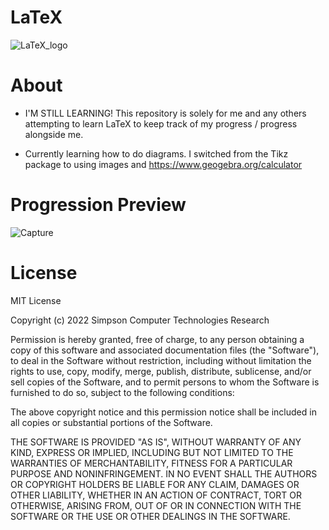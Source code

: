# LaTeX
![LaTeX_logo](https://user-images.githubusercontent.com/75189508/205197994-f6a28162-6a7c-4431-8ed4-dded53703d8a.svg)

# About
- I'M STILL LEARNING! This repository is solely for me and any others attempting to learn LaTeX to keep track of my progress / progress alongside me.

- Currently learning how to do diagrams. I switched from the Tikz package to using images and https://www.geogebra.org/calculator

# Progression Preview
![Capture](https://user-images.githubusercontent.com/75189508/205423459-2aab041f-4ad4-4d59-83b7-8e9be640b6a0.png)

# License
MIT License

Copyright (c) 2022 Simpson Computer Technologies Research

Permission is hereby granted, free of charge, to any person obtaining a copy
of this software and associated documentation files (the "Software"), to deal
in the Software without restriction, including without limitation the rights
to use, copy, modify, merge, publish, distribute, sublicense, and/or sell
copies of the Software, and to permit persons to whom the Software is
furnished to do so, subject to the following conditions:

The above copyright notice and this permission notice shall be included in all
copies or substantial portions of the Software.

THE SOFTWARE IS PROVIDED "AS IS", WITHOUT WARRANTY OF ANY KIND, EXPRESS OR
IMPLIED, INCLUDING BUT NOT LIMITED TO THE WARRANTIES OF MERCHANTABILITY,
FITNESS FOR A PARTICULAR PURPOSE AND NONINFRINGEMENT. IN NO EVENT SHALL THE
AUTHORS OR COPYRIGHT HOLDERS BE LIABLE FOR ANY CLAIM, DAMAGES OR OTHER
LIABILITY, WHETHER IN AN ACTION OF CONTRACT, TORT OR OTHERWISE, ARISING FROM,
OUT OF OR IN CONNECTION WITH THE SOFTWARE OR THE USE OR OTHER DEALINGS IN THE
SOFTWARE.
